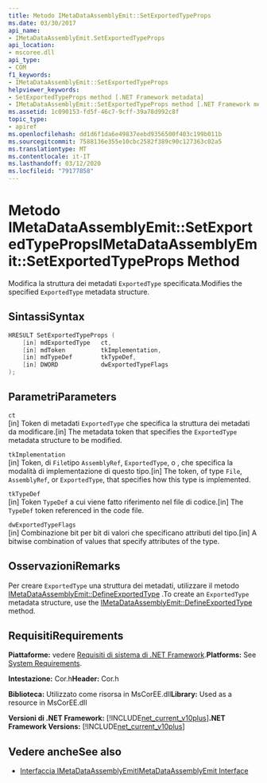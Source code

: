 ```yaml
---
title: Metodo IMetaDataAssemblyEmit::SetExportedTypeProps
ms.date: 03/30/2017
api_name:
- IMetaDataAssemblyEmit.SetExportedTypeProps
api_location:
- mscoree.dll
api_type:
- COM
f1_keywords:
- IMetaDataAssemblyEmit::SetExportedTypeProps
helpviewer_keywords:
- SetExportedTypeProps method [.NET Framework metadata]
- IMetaDataAssemblyEmit::SetExportedTypeProps method [.NET Framework metadata]
ms.assetid: 1c090153-fd5f-46c7-9cff-39a78d992c8f
topic_type:
- apiref
ms.openlocfilehash: dd1d6f1da6e49837eebd9356500f403c199b011b
ms.sourcegitcommit: 7588136e355e10cbc2582f389c90c127363c02a5
ms.translationtype: MT
ms.contentlocale: it-IT
ms.lasthandoff: 03/12/2020
ms.locfileid: "79177858"
---
```

# <a name="imetadataassemblyemitsetexportedtypeprops-method"></a><span data-ttu-id="3070e-102">Metodo IMetaDataAssemblyEmit::SetExportedTypeProps</span><span class="sxs-lookup"><span data-stu-id="3070e-102">IMetaDataAssemblyEmit::SetExportedTypeProps Method</span></span>
<span data-ttu-id="3070e-103">Modifica la struttura dei metadati `ExportedType` specificata.</span><span class="sxs-lookup"><span data-stu-id="3070e-103">Modifies the specified `ExportedType` metadata structure.</span></span>  
  
## <a name="syntax"></a><span data-ttu-id="3070e-104">Sintassi</span><span class="sxs-lookup"><span data-stu-id="3070e-104">Syntax</span></span>  
  
```cpp  
HRESULT SetExportedTypeProps (  
    [in] mdExportedType   ct,
    [in] mdToken          tkImplementation,  
    [in] mdTypeDef        tkTypeDef,  
    [in] DWORD            dwExportedTypeFlags  
);  
```  
  
## <a name="parameters"></a><span data-ttu-id="3070e-105">Parametri</span><span class="sxs-lookup"><span data-stu-id="3070e-105">Parameters</span></span>  
 `ct`  
 <span data-ttu-id="3070e-106">[in] Token di metadati `ExportedType` che specifica la struttura dei metadati da modificare.</span><span class="sxs-lookup"><span data-stu-id="3070e-106">[in] The metadata token that specifies the `ExportedType` metadata structure to be modified.</span></span>  
  
 `tkImplementation`  
 <span data-ttu-id="3070e-107">[in] Token, di `File`tipo `AssemblyRef`, `ExportedType`, o , che specifica la modalità di implementazione di questo tipo.</span><span class="sxs-lookup"><span data-stu-id="3070e-107">[in] The token, of type `File`, `AssemblyRef`, or `ExportedType`, that specifies how this type is implemented.</span></span>  
  
 `tkTypeDef`  
 <span data-ttu-id="3070e-108">[in] Token `TypeDef` a cui viene fatto riferimento nel file di codice.</span><span class="sxs-lookup"><span data-stu-id="3070e-108">[in] The `TypeDef` token referenced in the code file.</span></span>  
  
 `dwExportedTypeFlags`  
 <span data-ttu-id="3070e-109">[in] Combinazione bit per bit di valori che specificano attributi del tipo.</span><span class="sxs-lookup"><span data-stu-id="3070e-109">[in] A bitwise combination of values that specify attributes of the type.</span></span>  
  
## <a name="remarks"></a><span data-ttu-id="3070e-110">Osservazioni</span><span class="sxs-lookup"><span data-stu-id="3070e-110">Remarks</span></span>  
 <span data-ttu-id="3070e-111">Per creare `ExportedType` una struttura dei metadati, utilizzare il metodo [IMetaDataAssemblyEmit::DefineExportedType](../../../../docs/framework/unmanaged-api/metadata/imetadataassemblyemit-defineexportedtype-method.md) .</span><span class="sxs-lookup"><span data-stu-id="3070e-111">To create an `ExportedType` metadata structure, use the [IMetaDataAssemblyEmit::DefineExportedType](../../../../docs/framework/unmanaged-api/metadata/imetadataassemblyemit-defineexportedtype-method.md) method.</span></span>  
  
## <a name="requirements"></a><span data-ttu-id="3070e-112">Requisiti</span><span class="sxs-lookup"><span data-stu-id="3070e-112">Requirements</span></span>  
 <span data-ttu-id="3070e-113">**Piattaforme:** vedere [Requisiti di sistema di .NET Framework](../../../../docs/framework/get-started/system-requirements.md).</span><span class="sxs-lookup"><span data-stu-id="3070e-113">**Platforms:** See [System Requirements](../../../../docs/framework/get-started/system-requirements.md).</span></span>  
  
 <span data-ttu-id="3070e-114">**Intestazione:** Cor.h</span><span class="sxs-lookup"><span data-stu-id="3070e-114">**Header:** Cor.h</span></span>  
  
 <span data-ttu-id="3070e-115">**Biblioteca:** Utilizzato come risorsa in MsCorEE.dll</span><span class="sxs-lookup"><span data-stu-id="3070e-115">**Library:** Used as a resource in MsCorEE.dll</span></span>  
  
 <span data-ttu-id="3070e-116">**Versioni di .NET Framework:** [!INCLUDE[net_current_v10plus](../../../../includes/net-current-v10plus-md.md)]</span><span class="sxs-lookup"><span data-stu-id="3070e-116">**.NET Framework Versions:** [!INCLUDE[net_current_v10plus](../../../../includes/net-current-v10plus-md.md)]</span></span>  
  
## <a name="see-also"></a><span data-ttu-id="3070e-117">Vedere anche</span><span class="sxs-lookup"><span data-stu-id="3070e-117">See also</span></span>

- [<span data-ttu-id="3070e-118">Interfaccia IMetaDataAssemblyEmit</span><span class="sxs-lookup"><span data-stu-id="3070e-118">IMetaDataAssemblyEmit Interface</span></span>](../../../../docs/framework/unmanaged-api/metadata/imetadataassemblyemit-interface.md)
